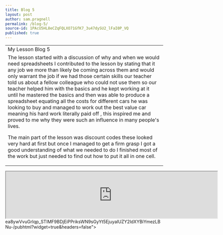 ```yaml
---
title: Blog 5
layout: post
author: sam.pragnell
permalink: /blog-5/
source-id: 1PAcU5HL8eCZqFQLXO71GfK7_3u47dySU2_lFaI0P_VQ
published: true
---
```

<table>
  <tr>
    <td>My Lesson Blog 5</td>
  </tr>
  <tr>
    <td>The lesson started with a discussion of why and when we would need spreadsheets I contributed to the lesson by stating that it any job we more than likely be coming across them and would only warrant the job if we had those certain skills our teacher told us about a fellow colleague who could not use them so our teacher helped him with the basics and he kept working at it until he mastered the basics and then was able to produce a spreadsheet equating all the costs for different cars he was looking to buy and managed to work out the best value car meaning his hard work literally paid off , this inspired me and proved to me why they were such an influence in many people's lives.

The main part of the lesson was discount codes these looked very hard at first but once I managed to get a firm grasp I got a good understanding of what we needed to do I finished most of the work but just needed to find out how to put it all in one cell.</td>
  </tr>
</table>

<iframe src="https://docs.google.com/spreadsheets/d/e/2PACX-1vQ4ycwdLPBHMf height="400" width="675"></iframe> ea8ywVvuGrIqp_STIMF9BDjEiPPriksWN9sGyYt5EjuyaIUZY2ldXYBiYmezLBNu-/pubhtml?widget=true&amp;headers=false"></iframe>
